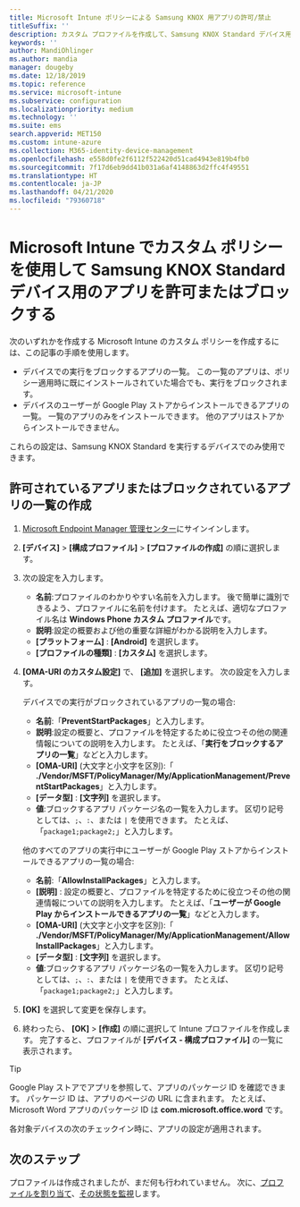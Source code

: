 ```yaml
---
title: Microsoft Intune ポリシーによる Samsung KNOX 用アプリの許可/禁止
titleSuffix: ''
description: カスタム プロファイルを作成して、Samsung KNOX Standard デバイス用のアプリを許可またはブロックします。
keywords: ''
author: MandiOhlinger
ms.author: mandia
manager: dougeby
ms.date: 12/18/2019
ms.topic: reference
ms.service: microsoft-intune
ms.subservice: configuration
ms.localizationpriority: medium
ms.technology: ''
ms.suite: ems
search.appverid: MET150
ms.custom: intune-azure
ms.collection: M365-identity-device-management
ms.openlocfilehash: e558d0fe2f6112f522420d51cad4943e819b4fb0
ms.sourcegitcommit: 7f17d6eb9dd41b031a6af4148863d2ffc4f49551
ms.translationtype: HT
ms.contentlocale: ja-JP
ms.lasthandoff: 04/21/2020
ms.locfileid: "79360718"
---
```

# <a name="use-custom-policies-in-microsoft-intune-to-allow-and-block-apps-for-samsung-knox-standard-devices"></a>Microsoft Intune でカスタム ポリシーを使用して Samsung KNOX Standard デバイス用のアプリを許可またはブロックする 

次のいずれかを作成する Microsoft Intune のカスタム ポリシーを作成するには、この記事の手順を使用します。

- デバイスでの実行をブロックするアプリの一覧。 この一覧のアプリは、ポリシー適用時に既にインストールされていた場合でも、実行をブロックされます。
- デバイスのユーザーが Google Play ストアからインストールできるアプリの一覧。 一覧のアプリのみをインストールできます。 他のアプリはストアからインストールできません。

これらの設定は、Samsung KNOX Standard を実行するデバイスでのみ使用できます。

## <a name="create-an-allowed-or-blocked-app-list"></a>許可されているアプリまたはブロックされているアプリの一覧の作成

1. [Microsoft Endpoint Manager 管理センター](https://go.microsoft.com/fwlink/?linkid=2109431)にサインインします。
2. **[デバイス]**  >  **[構成プロファイル]**  >  **[プロファイルの作成]** の順に選択します。
3. 次の設定を入力します。

    - **名前**:プロファイルのわかりやすい名前を入力します。 後で簡単に識別できるよう、プロファイルに名前を付けます。 たとえば、適切なプロファイル名は **Windows Phone カスタム プロファイル**です。
    - **説明**:設定の概要および他の重要な詳細がわかる説明を入力します。
    - **[プラットフォーム]** : **[Android]** を選択します。
    - **[プロファイルの種類]** : **[カスタム]** を選択します。

4. **[OMA-URI のカスタム設定]** で、 **[追加]** を選択します。 次の設定を入力します。

    デバイスでの実行がブロックされているアプリの一覧の場合:

    - **名前**:「**PreventStartPackages**」と入力します。
    - **説明**:設定の概要と、プロファイルを特定するために役立つその他の関連情報についての説明を入力します。 たとえば、「**実行をブロックするアプリの一覧**」などと入力します。
    - **[OMA-URI]** (大文字と小文字を区別):「 **./Vendor/MSFT/PolicyManager/My/ApplicationManagement/PreventStartPackages**」と入力します。
    - **[データ型]** : **[文字列]** を選択します。
    - **値**:ブロックするアプリ パッケージ名の一覧を入力します。 区切り記号としては、`;`、`:`、または `|` を使用できます。 たとえば、「`package1;package2;`」と入力します。

   他のすべてのアプリの実行中にユーザーが Google Play ストアからインストールできるアプリの一覧の場合:

    - **名前**:「**AllowInstallPackages**」と入力します。
    - **[説明]** : 設定の概要と、プロファイルを特定するために役立つその他の関連情報についての説明を入力します。 たとえば、「**ユーザーが Google Play からインストールできるアプリの一覧**」などと入力します。
    - **[OMA-URI]** (大文字と小文字を区別):「 **./Vendor/MSFT/PolicyManager/My/ApplicationManagement/AllowInstallPackages**」と入力します。
    - **[データ型]** : **[文字列]** を選択します。
    - **値**:ブロックするアプリ パッケージ名の一覧を入力します。 区切り記号としては、`;`、`:`、または `|` を使用できます。 たとえば、「`package1;package2;`」と入力します。

5. **[OK]** を選択して変更を保存します。
6. 終わったら、 **[OK]**  >  **[作成]** の順に選択して Intune プロファイルを作成します。 完了すると、プロファイルが **[デバイス - 構成プロファイル]** の一覧に表示されます。

>[!TIP]
> Google Play ストアでアプリを参照して、アプリのパッケージ ID を確認できます。 パッケージ ID は、アプリのページの URL に含まれます。 たとえば、Microsoft Word アプリのパッケージ ID は **com.microsoft.office.word** です。

各対象デバイスの次のチェックイン時に、アプリの設定が適用されます。

## <a name="next-steps"></a>次のステップ

プロファイルは作成されましたが、まだ何も行われていません。 次に、[プロファイルを割り当て](device-profile-assign.md)、[その状態を監視](device-profile-monitor.md)します。

